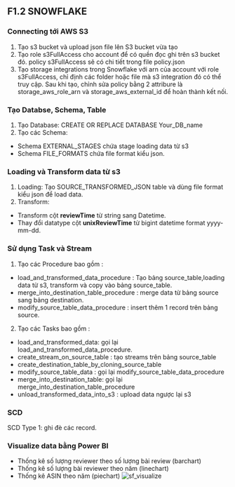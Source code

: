 ## F1.2 SNOWFLAKE

### Connecting tới AWS S3

1. Tạo s3 bucket và upload json file lên S3 bucket vừa tạo
2. Tạo role s3FullAccess cho account để có quền đọc ghi trên s3 bucket đó. policy s3FullAccess sẽ có chi tiết trong file policy.json
3. Tạo storage integrations trong Snowflake với arn của account với role s3FullAccess, chỉ định các folder hoặc file mà s3 integration đó có thể truy cập. Sau khi tạo, chỉnh sửa policy bằng 2 attribure là storage_aws_role_arn và storage_aws_external_id để hoàn thành kết nối.

### Tạo Databse, Schema, Table

1. Tạo Database: CREATE OR REPLACE DATABASE Your_DB_name
2. Tạo các Schema:

- Schema EXTERNAL_STAGES chứa stage loading data từ s3
- Schema FILE_FORMATS chứa file format kiểu json.

### Loading và Transform data từ s3

1. Loading: Tạo SOURCE_TRANSFORMED_JSON table và dùng file format kiểu json để load data.
2. Transform:

- Transform cột **reviewTime** từ string sang Datetime.
- Thay đổi datatype cột **unixReviewTime** từ bigint datetime format yyyy-mm-dd.

### Sử dụng Task và Stream

1. Tạo các Procedure bao gồm :

- load_and_transformed_data_procedure : Tạo bảng source_table,loading data từ s3, transform và copy vào bảng source_table.
- merge_into_destination_table_procedure : merge data từ bảng source sang bảng destination.
- modify_source_table_data_procedure : insert thêm 1 record trên bảng source.

2. Tạo các Tasks bao gồm :

- load_and_transformed_data: gọi lại load_and_transformed_data_procedure.
- create_stream_on_source_table : tạo streams trên bảng source_table
- create_destination_table_by_cloning_source_table
- modify_source_table_data : gọi lại modify_source_table_data_procedure
- merge_into_destination_table: gọi lại merge_into_destination_table_procedure
- unload_transformed_data_into_s3 : upload data ngược lại s3

### SCD

SCD Type 1: ghi đè các record.

### Visualize data bằng Power BI

- Thống kê số lượng reviewer theo số lượng bài review (barchart)
- Thống kê số lượng bài reviewer theo năm (linechart)
- Thống kê ASIN theo năm (piechart)
![sf_visualize](https://user-images.githubusercontent.com/62737637/164174943-aef41fb3-c0e5-433a-bddf-6fc9c3415f74.png)


